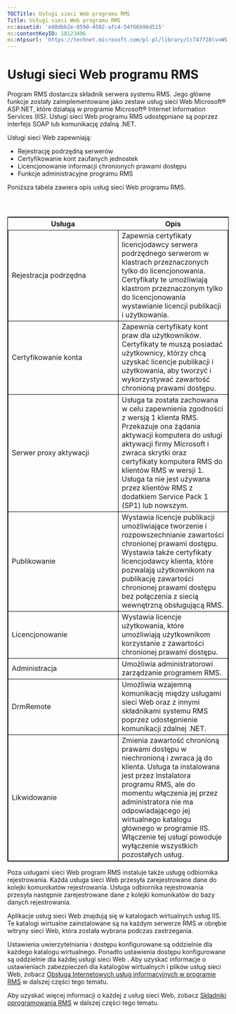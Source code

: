 ```yaml
---
TOCTitle: Usługi sieci Web programu RMS
Title: Usługi sieci Web programu RMS
ms:assetid: 'ed8dbb2e-0590-4502-afc4-54f66b96d515'
ms:contentKeyID: 18123496
ms:mtpsurl: 'https://technet.microsoft.com/pl-pl/library/Cc747728(v=WS.10)'
---
```


Usługi sieci Web programu RMS
=============================

Program RMS dostarcza składnik serwera systemu RMS. Jego główne funkcje zostały zaimplementowane jako zestaw usług sieci Web Microsoft® ASP.NET, które działają w programie Microsoft® Internet Information Services (IIS). Usługi sieci Web programu RMS udostępniane są poprzez interfejs SOAP lub komunikację zdalną .NET.

Usługi sieci Web zapewniają:

-   Rejestrację podrzędną serwerów
-   Certyfikowanie kont zaufanych jednostek
-   Licencjonowanie informacji chronionych prawami dostępu
-   Funkcje administracyjne programu RMS

Poniższa tabela zawiera opis usług sieci Web programu RMS.

###  

 
<table style="border:1px solid black;">
<colgroup>
<col width="50%" />
<col width="50%" />
</colgroup>
<thead>
<tr class="header">
<th>Usługa</th>
<th>Opis</th>
</tr>
</thead>
<tbody>
<tr class="odd">
<td style="border:1px solid black;">Rejestracja podrzędna</td>
<td style="border:1px solid black;">Zapewnia certyfikaty licencjodawcy serwera podrzędnego serwerom w klastrach przeznaczonych tylko do licencjonowania. Certyfikaty te umożliwiają klastrom przeznaczonym tylko do licencjonowania wystawianie licencji publikacji i użytkowania.</td>
</tr>
<tr class="even">
<td style="border:1px solid black;">Certyfikowanie konta</td>
<td style="border:1px solid black;">Zapewnia certyfikaty kont praw dla użytkowników. Certyfikaty te muszą posiadać użytkownicy, którzy chcą uzyskać licencje publikacji i użytkowania, aby tworzyć i wykorzystywać zawartość chronioną prawami dostępu.</td>
</tr>
<tr class="odd">
<td style="border:1px solid black;">Serwer proxy aktywacji</td>
<td style="border:1px solid black;">Usługa ta została zachowana w celu zapewnienia zgodności z wersją 1 klienta RMS. Przekazuje ona żądania aktywacji komputera do usługi aktywacji firmy Microsoft i zwraca skrytki oraz certyfikaty komputera RMS do klientów RMS w wersji 1. Usługa ta nie jest używana przez klientów RMS z dodatkiem Service Pack 1 (SP1) lub nowszym.</td>
</tr>
<tr class="even">
<td style="border:1px solid black;">Publikowanie</td>
<td style="border:1px solid black;">Wystawia licencje publikacji umożliwiające tworzenie i rozpowszechnianie zawartości chronionej prawami dostępu. Wystawia także certyfikaty licencjodawcy klienta, które pozwalają użytkownikom na publikację zawartości chronionej prawami dostępu bez połączenia z siecią wewnętrzną obsługującą RMS.</td>
</tr>
<tr class="odd">
<td style="border:1px solid black;">Licencjonowanie</td>
<td style="border:1px solid black;">Wystawia licencje użytkowania, które umożliwiają użytkownikom korzystanie z zawartości chronionej prawami dostępu.</td>
</tr>
<tr class="even">
<td style="border:1px solid black;">Administracja</td>
<td style="border:1px solid black;">Umożliwia administratorowi zarządzanie programem RMS.</td>
</tr>
<tr class="odd">
<td style="border:1px solid black;">DrmRemote</td>
<td style="border:1px solid black;">Umożliwia wzajemną komunikację między usługami sieci Web oraz z innymi składnikami systemu RMS poprzez udostępnienie komunikacji zdalnej .NET.</td>
</tr>
<tr class="even">
<td style="border:1px solid black;">Likwidowanie</td>
<td style="border:1px solid black;">Zmienia zawartość chronioną prawami dostępu w niechronioną i zwraca ją do klienta. Usługa ta instalowana jest przez Instalatora programu RMS, ale do momentu włączenia jej przez administratora nie ma odpowiadającego jej wirtualnego katalogu głównego w programie IIS. Włączenie tej usługi powoduje wyłączenie wszystkich pozostałych usług.</td>
</tr>
</tbody>
</table>
  
Poza usługami sieci Web program RMS instaluje także usługę odbiornika rejestrowania. Każda usługa sieci Web przesyła zarejestrowane dane do kolejki komunikatów rejestrowania. Usługa odbiornika rejestrowania przesyła następnie zarejestrowane dane z kolejki komunikatów do bazy danych rejestrowania.
  
Aplikacje usług sieci Web znajdują się w katalogach wirtualnych usług IIS. Te katalogi wirtualne zainstalowane są na każdym serwerze RMS w obrębie witryny sieci Web, która została wybrana podczas zastrzegania.
  
Ustawienia uwierzytelniania i dostępu konfigurowane są oddzielnie dla każdego katalogu wirtualnego. Ponadto ustawienia dostępu konfigurowane są oddzielnie dla każdej usługi sieci Web . Aby uzyskać informacje o ustawieniach zabezpieczeń dla katalogów wirtualnych i plików usług sieci Web, zobacz [Obsługa Internetowych usług informacyjnych w programie RMS](https://technet.microsoft.com/bd4dc69f-1e4e-4e95-9ae2-c925d8a14d4c) w dalszej części tego tematu.
  
Aby uzyskać więcej informacji o każdej z usług sieci Web, zobacz [Składniki oprogramowania RMS](https://technet.microsoft.com/e38a840e-f390-48fd-8354-50108a64f5ca) w dalszej części tego tematu.
